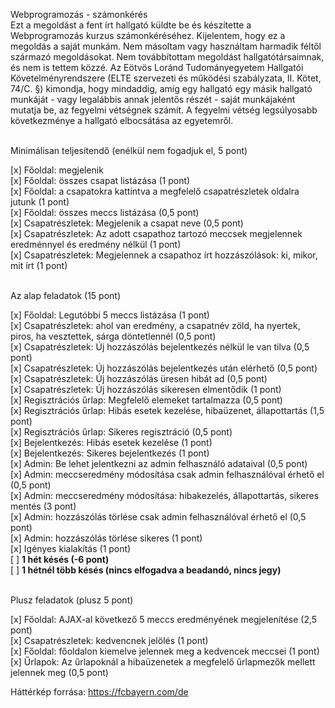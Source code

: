 Webprogramozás - számonkérés<br>
Ezt a megoldást a fent írt hallgató küldte be és készítette a Webprogramozás kurzus számonkéréséhez.
Kijelentem, hogy ez a megoldás a saját munkám. Nem másoltam vagy használtam harmadik féltől 
származó megoldásokat. Nem továbbítottam megoldást hallgatótársaimnak, és nem is tettem közzé. 
Az Eötvös Loránd Tudományegyetem Hallgatói Követelményrendszere 
(ELTE szervezeti és működési szabályzata, II. Kötet, 74/C. §) kimondja, hogy mindaddig, 
amíg egy hallgató egy másik hallgató munkáját - vagy legalábbis annak jelentős részét - 
saját munkájaként mutatja be, az fegyelmi vétségnek számít. 
A fegyelmi vétség legsúlyosabb következménye a hallgató elbocsátása az egyetemről.<br><br>

Minimálisan teljesítendő (enélkül nem fogadjuk el, 5 pont)<br>

[x] Főoldal: megjelenik<br>
[x] Főoldal: összes csapat listázása (1 pont)<br>
[x] Főoldal: a csapatokra kattintva a megfelelő csapatrészletek oldalra jutunk (1 pont)<br>
[x] Főoldal: összes meccs listázása (0,5 pont)<br>
[x] Csapatrészletek: Megjelenik a csapat neve (0,5 pont)<br>
[x] Csapatrészletek: Az adott csapathoz tartozó meccsek megjelennek eredménnyel és eredmény nélkül (1 pont)<br>
[x] Csapatrészletek: Megjelennek a csapathoz írt hozzászólások: ki, mikor, mit írt (1 pont)<br><br>

Az alap feladatok (15 pont)<br>

[x] Főoldal: Legutóbbi 5 meccs listázása (1 pont)<br>
[x] Csapatrészletek: ahol van eredmény, a csapatnév zöld, ha nyertek, piros, ha vesztettek, sárga döntetlennél (0,5 pont)<br>
[x] Csapatrészletek: Új hozzászólás bejelentkezés nélkül le van tilva (0,5 pont)<br>
[x] Csapatrészletek: Új hozzászólás bejelentkezés után elérhető (0,5 pont)<br>
[x] Csapatrészletek: Új hozzászólás üresen hibát ad (0,5 pont)<br>
[x] Csapatrészletek: Új hozzászólás sikeresen elmentődik (1 pont)<br>
[x] Regisztrációs űrlap: Megfelelő elemeket tartalmazza (0,5 pont)<br>
[x] Regisztrációs űrlap: Hibás esetek kezelése, hibaüzenet, állapottartás (1,5 pont)<br>
[x] Regisztrációs űrlap: Sikeres regisztráció (0,5 pont)<br>
[x] Bejelentkezés: Hibás esetek kezelése (1 pont)<br>
[x] Bejelentkezés: Sikeres bejelentkezés (1 pont)<br>
[x] Admin: Be lehet jelentkezni az admin felhasználó adataival (0,5 pont)<br>
[x] Admin: meccseredmény módosítása csak admin felhasználóval érhető el (0,5 pont)<br>
[x] Admin: meccseredmény módosítása: hibakezelés, állapottartás, sikeres mentés (3 pont)<br>
[x] Admin: hozzászólás törlése csak admin felhasználóval érhető el (0,5 pont)<br>
[x] Admin: hozzászólás törlése sikeres (1 pont)<br>
[x] Igényes kialakítás (1 pont)<br>
[ ] **1 hét késés (-6 pont)**<br>
[ ] **1 hétnél több késés (nincs elfogadva a beadandó, nincs jegy)**<br><br>

Plusz feladatok (plusz 5 pont)<br>

[x] Főoldal: AJAX-al következő 5 meccs eredményének megjelenítése (2,5 pont)<br>
[x] Csapatrészletek: kedvencnek jelölés (1 pont)<br>
[x] Főoldal: főoldalon kiemelve jelennek meg a kedvencek meccsei (1 pont)<br>
[x] Űrlapok: Az űrlapoknál a hibaüzenetek a megfelelő űrlapmezők mellett jelennek meg (0,5 pont)<br>

Háttérkép forrása: https://fcbayern.com/de
